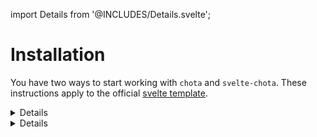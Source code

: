 import Details from '@INCLUDES/Details.svelte';

# Installation

You have two ways to start working with `chota` and `svelte-chota`. These instructions apply to the official [svelte template](https://github.com/sveltejs/template).


<Details title="a. Import CSS file in your root component"
    comment="Recommended way"
>

1.&nbsp;Install two node packages for development:

* `chota` - css framework itself
* `svelte-chota` - Svelte components for chota

```shell
$ npm install --save-dev chota svelte-chota
```

2.&nbsp;Open your root component file (usually `App.svelte`) and add the `chota` import at the top of a `<script>` block.

```html
<script>
    import 'chota';
    ...
</script>
```

</Details>


<Details
    title="c. Import from CDN"
    comment="Easiest way"
>

Another way to import `chota` without Rollup's config changing is using CDN. In this case an internet connection is required for users of your app.

1.&nbsp;Install `svelte-chota` for production:

```terminal
$ npm install --save-prod svelte-chota
```

2.&nbsp;Import styles from chota's CDN in the `style` block of the your `App.svelte`.

```html
<style>
    @import "https://unpkg.com/chota@latest";
</style>
```

> This way is ideal for use in sandboxes. See example on the [REPL](https://svelte.dev/repl/23f96be8ef424e12b584f9ed00761e88)
</Details>
